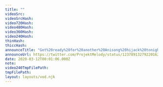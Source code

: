 ```yaml
---
title: ""
videoSrc: 
videoSrcHash: 
video720Hash: 
video480Hash: 
video360Hash: 
video240Hash: 
thinHash: 
thiccHash: 
announceTitle: "Get%20ready%20for%20another%20Anisong%20hijack%20tonight%21%21%20%20Big%20thanks%20to%20guest%20DJs%3A%20%40Shimotsukei%20%208-9%3A30%20%20%40KINOtheDJ%209%3A30-end"
announceUrl: https://twitter.com/ProjektMelody/status/1237891327922016258
date: 2020-03-12T00:01:06.000Z
note: 
video240TmpFilePath: 
tmpFilePath: 
layout: layouts/vod.njk
---
```

